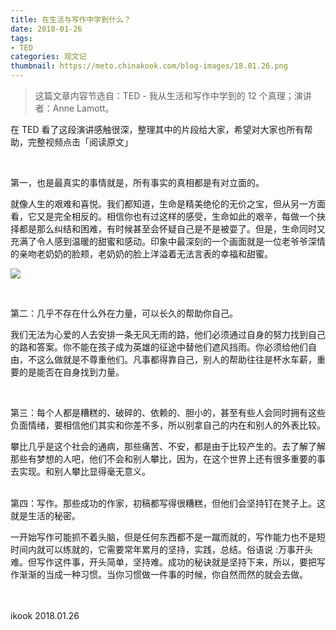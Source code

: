 ```yaml
---
title: 在生活与写作中学到什么？
date: 2018-01-26
tags:
- TED
categories: 观文记
thumbnail: https://meto.chinakook.com/blog-images/18.01.26.png
---
```


> 这篇文章内容节选自：TED - 我从生活和写作中学到的 12 个真理；演讲者：Anne Lamott。

 <!--more-->

 在 TED 看了这段演讲感触很深，整理其中的片段给大家，希望对大家也所有帮助，完整视频点击「阅读原文」

<br>


第一，也是最真实的事情就是，所有事实的真相都是有对立面的。

就像人生的艰难和喜悦。我们都知道，生命是精美绝伦的无价之宝，但从另一方面看，它又是完全相反的。相信你也有过这样的感受，生命如此的艰辛，每做一个抉择都是那么纠结和困难，有时候甚至会怀疑自己是不是被耍了。但是，生命同时又充满了令人感到温暖的甜蜜和感动。印象中最深刻的一个画面就是一位老爷爷深情的亲吻老奶奶的脸颊，老奶奶的脸上洋溢着无法言表的幸福和甜蜜。

![](https://meto.chinakook.com/blog-images/18.01.26-00.jpg)

<br>

第二：几乎不存在什么外在力量，可以长久的帮助你自己。

我们无法为心爱的人去安排一条无风无雨的路，他们必须通过自身的努力找到自己的路和答案。你不能在孩子成为英雄的征途中替他们遮风挡雨。你必须给他们自由，不这么做就是不尊重他们。凡事都得靠自己，别人的帮助往往是杯水车薪，重要的是能否在自身找到力量。

<br>

第三：每个人都是糟糕的、破碎的、依赖的、胆小的，甚至有些人会同时拥有这些负面情绪，要相信他们其实和你差不多，所以别拿自己的内在和别人的外表比较。

攀比几乎是这个社会的通病，那些痛苦、不安，都是由于比较产生的。去了解了解那些有梦想的人吧，他们不会和别人攀比，因为，在这个世界上还有很多重要的事去实现。和别人攀比显得毫无意义。

<br>
第四：写作。那些成功的作家，初稿都写得很糟糕，但他们会坚持钉在凳子上。这就是生活的秘密。

一开始写作可能抓不着头脑，但是任何东西都不是一蹴而就的，写作能力也不是短时间内就可以练就的，它需要常年累月的坚持，实践，总结。俗语说 :万事开头难。但写作这件事，开头简单，坚持难。成功的秘诀就是坚持下来，所以，要把写作渐渐的当成一种习惯。当你习惯做一件事的时候，你自然而然的就会去做。

<br>
<br>ikook
2018.01.26
